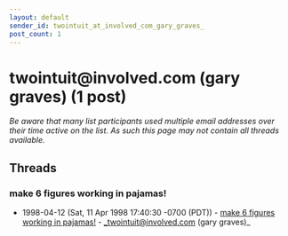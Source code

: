 ```yaml
---
layout: default
sender_id: twointuit_at_involved_com_gary_graves_
post_count: 1
---
```


# twointuit<span>@</span>involved.com (gary graves) (1 post)

_Be aware that many list participants used multiple email addresses over their time active on the list. As such this page may not contain all threads available._

## Threads

### make 6 figures working in pajamas!
+ 1998-04-12 (Sat, 11 Apr 1998 17:40:30 -0700 (PDT)) - [make 6 figures working in pajamas!](/archive/1998/04/c0a7dcbd6f6ad716f98fb978d7807557a74a4058825936cd2f466f8fac22b35a) - _twointuit@involved.com (gary graves)_


